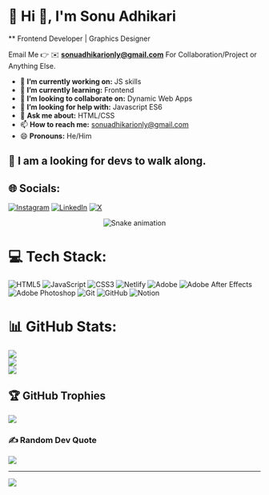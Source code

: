 # 💫 Hi 👋, I'm Sonu Adhikari
** Frontend Developer | Graphics Designer

Email Me 👉 ✉️ **sonuadhikarionly@gmail.com** For Collaboration/Project or Anything Else. 

- 🔭 **I’m currently working on:** JS skills
- 🌱 **I’m currently learning:** Frontend
- 👯 **I’m looking to collaborate on:** Dynamic Web Apps
- 🤔 **I’m looking for help with:** Javascript ES6
- 💬 **Ask me about:** HTML/CSS
- 📫 **How to reach me:** sonuadhikarionly@gmail.com
- 😄 **Pronouns:** He/Him

## 🔗 I am a looking for devs to walk along.

## 🌐 Socials:
[![Instagram](https://img.shields.io/badge/Instagram-%23E4405F.svg?logo=Instagram&logoColor=white)](https://instagram.com/exactlyrohit) [![LinkedIn](https://img.shields.io/badge/LinkedIn-%230077B5.svg?logo=linkedin&logoColor=white)](https://linkedin.com/in/rohit-adhikari-9a901a363) [![X](https://img.shields.io/badge/X-black.svg?logo=X&logoColor=white)](https://x.com/sonutwts) 

<!-- Snake Game Repo View -->

<div align="center">
  <img src="https://profile-readme-generator.com/assets/snake.svg" alt="Snake animation" />
</div>

# 💻 Tech Stack:
![HTML5](https://img.shields.io/badge/html5-%23E34F26.svg?style=for-the-badge&logo=html5&logoColor=white) ![JavaScript](https://img.shields.io/badge/javascript-%23323330.svg?style=for-the-badge&logo=javascript&logoColor=%23F7DF1E) ![CSS3](https://img.shields.io/badge/css3-%231572B6.svg?style=for-the-badge&logo=css3&logoColor=white) ![Netlify](https://img.shields.io/badge/netlify-%23000000.svg?style=for-the-badge&logo=netlify&logoColor=#00C7B7) ![Adobe](https://img.shields.io/badge/adobe-%23FF0000.svg?style=for-the-badge&logo=adobe&logoColor=white) ![Adobe After Effects](https://img.shields.io/badge/Adobe%20After%20Effects-9999FF.svg?style=for-the-badge&logo=Adobe%20After%20Effects&logoColor=white) ![Adobe Photoshop](https://img.shields.io/badge/adobe%20photoshop-%2331A8FF.svg?style=for-the-badge&logo=adobe%20photoshop&logoColor=white) ![Git](https://img.shields.io/badge/git-%23F05033.svg?style=for-the-badge&logo=git&logoColor=white) ![GitHub](https://img.shields.io/badge/github-%23121011.svg?style=for-the-badge&logo=github&logoColor=white) ![Notion](https://img.shields.io/badge/Notion-%23000000.svg?style=for-the-badge&logo=notion&logoColor=white)
# 📊 GitHub Stats:
![](https://github-readme-stats.vercel.app/api?username=SonuAdhikariGH&theme=dark&hide_border=false&include_all_commits=true&count_private=false)<br/>
![](https://nirzak-streak-stats.vercel.app/?user=SonuAdhikariGH&theme=dark&hide_border=false)<br/>
![](https://github-readme-stats.vercel.app/api/top-langs/?username=SonuAdhikariGH&theme=dark&hide_border=false&include_all_commits=true&count_private=false&layout=compact)

## 🏆 GitHub Trophies
![](https://github-profile-trophy.vercel.app/?username=SonuAdhikariGH&theme=default_repocard&no-frame=false&no-bg=false&margin-w=4)

### ✍️ Random Dev Quote
![](https://quotes-github-readme.vercel.app/api?type=horizontal&theme=radical)

---
[![](https://visitcount.itsvg.in/api?id=SonuAdhikariGH&icon=0&color=0)](https://visitcount.itsvg.in)

<!-- Proudly created with GPRM ( https://gprm.itsvg.in ) -->

